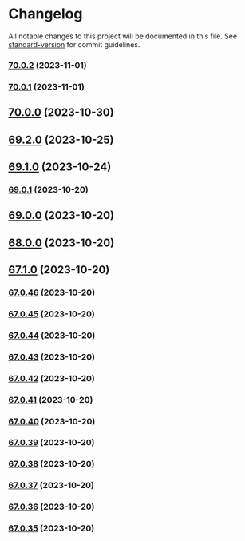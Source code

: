 # Changelog

All notable changes to this project will be documented in this file. See [standard-version](https://github.com/conventional-changelog/standard-version) for commit guidelines.

### [70.0.2](https://github.com/alex-lit/lint-kit/compare/v70.0.1...v70.0.2) (2023-11-01)

### [70.0.1](https://github.com/alex-lit/lint-kit/compare/v38.4.0...v70.0.1) (2023-11-01)

## [70.0.0](https://github.com/alex-lit/lint-kit/compare/v38.2.0...v70.0.0) (2023-10-30)

## [69.2.0](https://github.com/alex-lit/lint-kit/compare/v105.0.0...v69.2.0) (2023-10-25)

## [69.1.0](https://github.com/alex-lit/lint-kit/compare/v10.0.0...v69.1.0) (2023-10-24)

### [69.0.1](https://github.com/alex-lit/lint-kit/compare/v38.0.0...v69.0.1) (2023-10-20)

## [69.0.0](https://github.com/alex-lit/lint-kit/compare/v9.0.0...v69.0.0) (2023-10-20)

## [68.0.0](https://github.com/alex-lit/lint-kit/compare/v67.0.44...v68.0.0) (2023-10-20)

## [67.1.0](https://github.com/alex-lit/lint-kit/compare/v67.0.44...v67.1.0) (2023-10-20)

### [67.0.46](https://github.com/alex-lit/lint-kit/compare/v67.0.44...v67.0.46) (2023-10-20)

### [67.0.45](https://github.com/alex-lit/lint-kit/compare/v67.0.44...v67.0.45) (2023-10-20)

### [67.0.44](https://github.com/alex-lit/lint-kit/compare/v67.0.43...v67.0.44) (2023-10-20)

### [67.0.43](https://github.com/alex-lit/lint-kit/compare/v67.0.42...v67.0.43) (2023-10-20)

### [67.0.42](https://github.com/alex-lit/lint-kit/compare/v67.0.41...v67.0.42) (2023-10-20)

### [67.0.41](https://github.com/alex-lit/lint-kit/compare/v67.0.40...v67.0.41) (2023-10-20)

### [67.0.40](https://github.com/alex-lit/lint-kit/compare/v67.0.39...v67.0.40) (2023-10-20)

### [67.0.39](https://github.com/alex-lit/lint-kit/compare/v67.0.38...v67.0.39) (2023-10-20)

### [67.0.38](https://github.com/alex-lit/lint-kit/compare/v67.0.37...v67.0.38) (2023-10-20)

### [67.0.37](https://github.com/alex-lit/lint-kit/compare/v67.0.36...v67.0.37) (2023-10-20)

### [67.0.36](https://github.com/alex-lit/lint-kit/compare/v67.0.35...v67.0.36) (2023-10-20)

### [67.0.35](https://github.com/alex-lit/lint-kit/compare/v67.0.25...v67.0.35) (2023-10-20)

